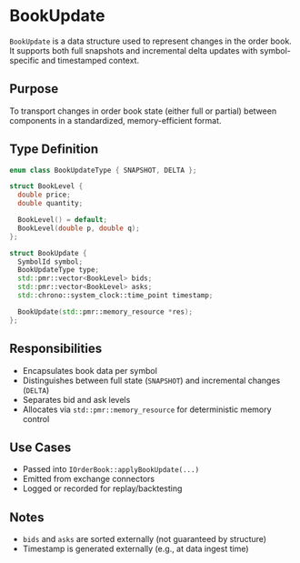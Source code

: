 # BookUpdate

`BookUpdate` is a data structure used to represent changes in the order book.  
It supports both full snapshots and incremental delta updates with symbol-specific and timestamped context.

## Purpose

To transport changes in order book state (either full or partial) between components in a standardized, memory-efficient format.

## Type Definition

```cpp
enum class BookUpdateType { SNAPSHOT, DELTA };

struct BookLevel {
  double price;
  double quantity;

  BookLevel() = default;
  BookLevel(double p, double q);
};

struct BookUpdate {
  SymbolId symbol;
  BookUpdateType type;
  std::pmr::vector<BookLevel> bids;
  std::pmr::vector<BookLevel> asks;
  std::chrono::system_clock::time_point timestamp;

  BookUpdate(std::pmr::memory_resource *res);
};
```

## Responsibilities

- Encapsulates book data per symbol
- Distinguishes between full state (`SNAPSHOT`) and incremental changes (`DELTA`)
- Separates bid and ask levels
- Allocates via `std::pmr::memory_resource` for deterministic memory control

## Use Cases

- Passed into `IOrderBook::applyBookUpdate(...)`
- Emitted from exchange connectors
- Logged or recorded for replay/backtesting

## Notes

- `bids` and `asks` are sorted externally (not guaranteed by structure)
- Timestamp is generated externally (e.g., at data ingest time)